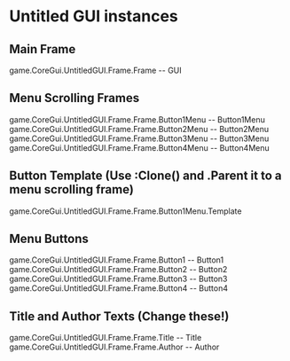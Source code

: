 # Untitled GUI instances

## Main Frame
game.CoreGui.UntitledGUI.Frame.Frame -- GUI

## Menu Scrolling Frames
game.CoreGui.UntitledGUI.Frame.Frame.Button1Menu -- Button1Menu
game.CoreGui.UntitledGUI.Frame.Frame.Button2Menu -- Button2Menu
game.CoreGui.UntitledGUI.Frame.Frame.Button3Menu -- Button3Menu
game.CoreGui.UntitledGUI.Frame.Frame.Button4Menu -- Button4Menu

## Button Template (Use :Clone() and .Parent it to a menu scrolling frame)
game.CoreGui.UntitledGUI.Frame.Frame.Button1Menu.Template

## Menu Buttons
game.CoreGui.UntitledGUI.Frame.Frame.Button1 -- Button1
game.CoreGui.UntitledGUI.Frame.Frame.Button2 -- Button2
game.CoreGui.UntitledGUI.Frame.Frame.Button3 -- Button3
game.CoreGui.UntitledGUI.Frame.Frame.Button4 -- Button4

## Title and Author Texts (Change these!)
game.CoreGui.UntitledGUI.Frame.Frame.Title -- Title
game.CoreGui.UntitledGUI.Frame.Frame.Author -- Author
